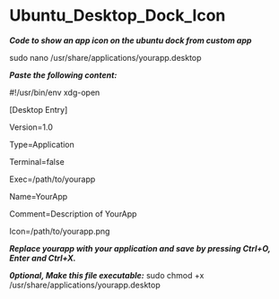 # Ubuntu_Desktop_Dock_Icon
***Code to show an app icon on the ubuntu dock from custom app***

sudo nano /usr/share/applications/yourapp.desktop

***Paste the following content:***

#!/usr/bin/env xdg-open

[Desktop Entry]

Version=1.0

Type=Application

Terminal=false

Exec=/path/to/yourapp

Name=YourApp

Comment=Description of YourApp

Icon=/path/to/yourapp.png


***Replace yourapp with your application and save by pressing Ctrl+O, Enter and Ctrl+X.***


***0ptional, Make this file executable:***
sudo chmod +x /usr/share/applications/yourapp.desktop

